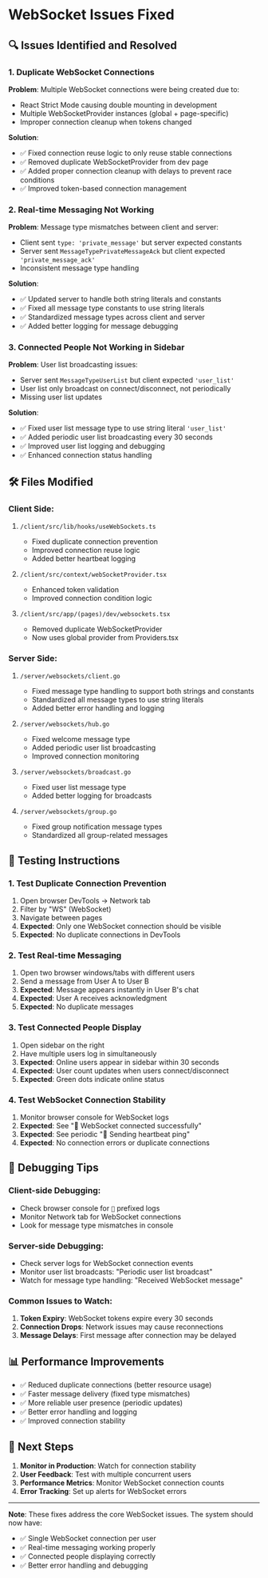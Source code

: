 # WebSocket Issues Fixed

## 🔍 **Issues Identified and Resolved**

### **1. Duplicate WebSocket Connections**
**Problem**: Multiple WebSocket connections were being created due to:
- React Strict Mode causing double mounting in development
- Multiple WebSocketProvider instances (global + page-specific)
- Improper connection cleanup when tokens changed

**Solution**:
- ✅ Fixed connection reuse logic to only reuse stable connections
- ✅ Removed duplicate WebSocketProvider from dev page
- ✅ Added proper connection cleanup with delays to prevent race conditions
- ✅ Improved token-based connection management

### **2. Real-time Messaging Not Working**
**Problem**: Message type mismatches between client and server:
- Client sent `type: 'private_message'` but server expected constants
- Server sent `MessageTypePrivateMessageAck` but client expected `'private_message_ack'`
- Inconsistent message type handling

**Solution**:
- ✅ Updated server to handle both string literals and constants
- ✅ Fixed all message type constants to use string literals
- ✅ Standardized message types across client and server
- ✅ Added better logging for message debugging

### **3. Connected People Not Working in Sidebar**
**Problem**: User list broadcasting issues:
- Server sent `MessageTypeUserList` but client expected `'user_list'`
- User list only broadcast on connect/disconnect, not periodically
- Missing user list updates

**Solution**:
- ✅ Fixed user list message type to use string literal `'user_list'`
- ✅ Added periodic user list broadcasting every 30 seconds
- ✅ Improved user list logging and debugging
- ✅ Enhanced connection status handling

## 🛠️ **Files Modified**

### **Client Side**:
1. `/client/src/lib/hooks/useWebSockets.ts`
   - Fixed duplicate connection prevention
   - Improved connection reuse logic
   - Added better heartbeat logging

2. `/client/src/context/webSocketProvider.tsx`
   - Enhanced token validation
   - Improved connection condition logic

3. `/client/src/app/(pages)/dev/websockets.tsx`
   - Removed duplicate WebSocketProvider
   - Now uses global provider from Providers.tsx

### **Server Side**:
1. `/server/websockets/client.go`
   - Fixed message type handling to support both strings and constants
   - Standardized all message types to use string literals
   - Added better error handling and logging

2. `/server/websockets/hub.go`
   - Fixed welcome message type
   - Added periodic user list broadcasting
   - Improved connection monitoring

3. `/server/websockets/broadcast.go`
   - Fixed user list message type
   - Added better logging for broadcasts

4. `/server/websockets/group.go`
   - Fixed group notification message types
   - Standardized all group-related messages

## 🧪 **Testing Instructions**

### **1. Test Duplicate Connection Prevention**
1. Open browser DevTools → Network tab
2. Filter by "WS" (WebSocket)
3. Navigate between pages
4. **Expected**: Only one WebSocket connection should be visible
5. **Expected**: No duplicate connections in DevTools

### **2. Test Real-time Messaging**
1. Open two browser windows/tabs with different users
2. Send a message from User A to User B
3. **Expected**: Message appears instantly in User B's chat
4. **Expected**: User A receives acknowledgment
5. **Expected**: No duplicate messages

### **3. Test Connected People Display**
1. Open sidebar on the right
2. Have multiple users log in simultaneously
3. **Expected**: Online users appear in sidebar within 30 seconds
4. **Expected**: User count updates when users connect/disconnect
5. **Expected**: Green dots indicate online status

### **4. Test WebSocket Connection Stability**
1. Monitor browser console for WebSocket logs
2. **Expected**: See "🔌 WebSocket connected successfully"
3. **Expected**: See periodic "🔌 Sending heartbeat ping"
4. **Expected**: No connection errors or duplicate connections

## 🔧 **Debugging Tips**

### **Client-side Debugging**:
- Check browser console for `🔌` prefixed logs
- Monitor Network tab for WebSocket connections
- Look for message type mismatches in console

### **Server-side Debugging**:
- Check server logs for WebSocket connection events
- Monitor user list broadcasts: "Periodic user list broadcast"
- Watch for message type handling: "Received WebSocket message"

### **Common Issues to Watch**:
1. **Token Expiry**: WebSocket tokens expire every 30 seconds
2. **Connection Drops**: Network issues may cause reconnections
3. **Message Delays**: First message after connection may be delayed

## 📊 **Performance Improvements**

- ✅ Reduced duplicate connections (better resource usage)
- ✅ Faster message delivery (fixed type mismatches)
- ✅ More reliable user presence (periodic updates)
- ✅ Better error handling and logging
- ✅ Improved connection stability

## 🚀 **Next Steps**

1. **Monitor in Production**: Watch for connection stability
2. **User Feedback**: Test with multiple concurrent users
3. **Performance Metrics**: Monitor WebSocket connection counts
4. **Error Tracking**: Set up alerts for WebSocket errors

---

**Note**: These fixes address the core WebSocket issues. The system should now have:
- ✅ Single WebSocket connection per user
- ✅ Real-time messaging working properly
- ✅ Connected people displaying correctly
- ✅ Better error handling and debugging

